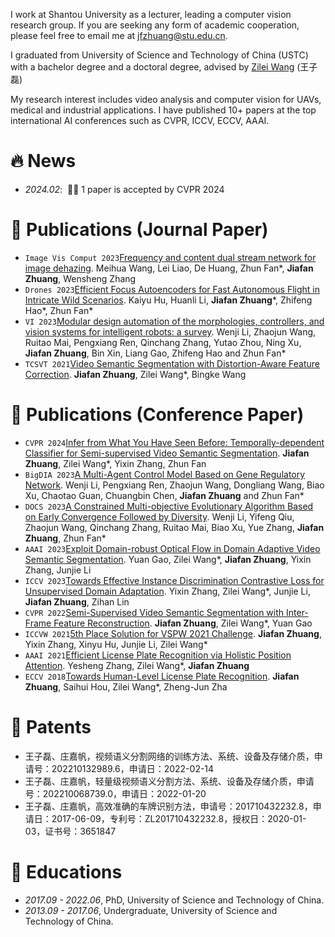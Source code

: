 I work at Shantou University as a lecturer, leading a computer vision research group. If you are seeking any form of academic cooperation, please feel free to email me at jfzhuang@stu.edu.cn.

I graduated from University of Science and Technology of China (USTC) with a bachelor degree and a doctoral degree, advised by [Zilei Wang](http://vim.ustc.edu.cn/) (王子磊)

My research interest includes video analysis and computer vision for UAVs, medical and industrial applications. I have published 10+ papers at the top international AI conferences such as CVPR, ICCV, ECCV, AAAI.

# 🔥 News
- *2024.02*: &nbsp;🎉🎉 1 paper is accepted by CVPR 2024

# 📝 Publications (Journal Paper)
- ``Image Vis Comput 2023``[Frequency and content dual stream network for image dehazing](). Meihua Wang, Lei Liao, De Huang, Zhun Fan*, **Jiafan Zhuang**, Wensheng Zhang
- ``Drones 2023``[Efficient Focus Autoencoders for Fast Autonomous Flight in Intricate Wild Scenarios](). Kaiyu Hu, Huanli Li, **Jiafan Zhuang***, Zhifeng Hao*, Zhun Fan*
- ``VI 2023``[Modular design automation of the morphologies, controllers, and vision systems for intelligent robots: a survey](). Wenji Li, Zhaojun Wang, Ruitao Mai, Pengxiang Ren, Qinchang Zhang, Yutao Zhou, Ning Xu, **Jiafan Zhuang**, Bin Xin, Liang Gao, Zhifeng Hao and Zhun Fan*
- ``TCSVT 2021``[Video Semantic Segmentation with Distortion-Aware Feature Correction](). **Jiafan Zhuang**, Zilei Wang*, Bingke Wang

# 📝 Publications (Conference Paper)
- ``CVPR 2024``[Infer from What You Have Seen Before: Temporally-dependent Classifier for Semi-supervised Video Semantic Segmentation](). **Jiafan Zhuang**, Zilei Wang*, Yixin Zhang, Zhun Fan
- ``BigDIA 2023``[A Multi-Agent Control Model Based on Gene Regulatory Network](). Wenji Li, Pengxiang Ren, Zhaojun Wang, Dongliang Wang, Biao Xu, Chaotao Guan, Chuangbin Chen, **Jiafan Zhuang** and Zhun Fan*
- ``DOCS 2023``[A Constrained Multi-objective Evolutionary Algorithm Based on Early Convergence Followed by Diversity](). Wenji Li, Yifeng Qiu, Zhaojun Wang, Qinchang Zhang, Ruitao Mai, Biao Xu, Yue Zhang, **Jiafan Zhuang**, Zhun Fan*
- ``AAAI 2023``[Exploit Domain-robust Optical Flow in Domain Adaptive Video Semantic Segmentation](). Yuan Gao, Zilei Wang*, **Jiafan Zhuang**, Yixin Zhang, Junjie Li
- ``ICCV 2023``[Towards Effective Instance Discrimination Contrastive Loss for Unsupervised Domain Adaptation](). Yixin Zhang, Zilei Wang*, Junjie Li, **Jiafan Zhuang**, Zihan Lin
- ``CVPR 2022``[Semi-Supervised Video Semantic Segmentation with Inter-Frame Feature Reconstruction](). **Jiafan Zhuang**, Zilei Wang*, Yuan Gao
- ``ICCVW 2021``[5th Place Solution for VSPW 2021 Challenge](). **Jiafan Zhuang**, Yixin Zhang, Xinyu Hu, Junjie Li, Zilei Wang*
- ``AAAI 2021``[Efficient License Plate Recognition via Holistic Position Attention](). Yesheng Zhang, Zilei Wang*, **Jiafan Zhuang**
- ``ECCV 2018``[Towards Human-Level License Plate Recognition](). **Jiafan Zhuang**, Saihui Hou, Zilei Wang*, Zheng-Jun Zha

# 📝 Patents
- 王子磊、庄嘉帆，视频语义分割网络的训练方法、系统、设备及存储介质，申请号：202210132989.6，申请日：2022-02-14
- 王子磊、庄嘉帆，轻量级视频语义分割方法、系统、设备及存储介质，申请号：202210068739.0，申请日：2022-01-20
- 王子磊、庄嘉帆，高效准确的车牌识别方法，申请号：201710432232.8，申请日：2017-06-09，专利号：ZL201710432232.8，授权日：2020-01-03，证书号：3651847

# 📖 Educations
- *2017.09 - 2022.06*, PhD, University of Science and Technology of China. 
- *2013.09 - 2017.06*, Undergraduate, University of Science and Technology of China. 
